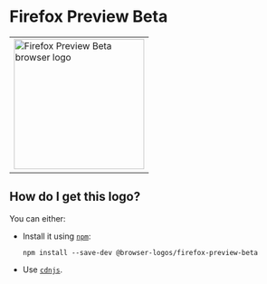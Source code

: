 # Firefox Preview Beta

<table>
    <tr height=240>
        <td>
            <a href="https://github.com/alrra/browser-logos/tree/ca5ab43b0448d1e1bd14b00c45cf6dcdf0ba7b9e/src/firefox-preview-beta">
                <img width=230 src="https://raw.githubusercontent.com/alrra/browser-logos/ca5ab43b0448d1e1bd14b00c45cf6dcdf0ba7b9e/src/firefox-preview-beta/firefox-preview-beta.svg?sanitize=true" alt="Firefox Preview Beta browser logo">
            </a>
        </td>
    </tr>
</table>

## How do I get this logo?

You can either:

* Install it using [`npm`][npm]:

  `npm install --save-dev @browser-logos/firefox-preview-beta`

* Use [`cdnjs`][cdnjs].

<!-- Link labels: -->

[cdnjs]: https://cdnjs.com/libraries/browser-logos
[npm]: https://www.npmjs.com/
